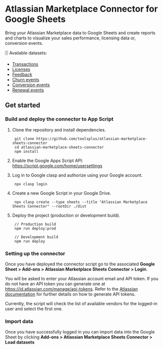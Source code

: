 # Atlassian Marketplace Connector for Google Sheets

Bring your Atlassian Marketplace data to Google Sheets and create reports and charts to visualize your sales
performance, licensing data or, conversion events.

🗄️️ Available datasets:

* [Transactions](https://developer.atlassian.com/platform/marketplace/rest/api-group-reporting/#api-vendors-vendorid-reporting-sales-transactions-export-get)
* [Licenses](https://developer.atlassian.com/platform/marketplace/rest/api-group-reporting/#api-vendors-vendorid-reporting-licenses-export-get)
* [Feedback](https://developer.atlassian.com/platform/marketplace/rest/api-group-reporting/#api-vendors-vendorid-reporting-feedback-details-export-get)
* [Churn events](https://developer.atlassian.com/platform/marketplace/rest/api-group-reporting/#api-vendors-vendorid-reporting-sales-metrics-salemetric-details-export-get)
* [Conversion events](https://developer.atlassian.com/platform/marketplace/rest/api-group-reporting/#api-vendors-vendorid-reporting-sales-metrics-salemetric-details-export-get)
* [Renewal events](https://developer.atlassian.com/platform/marketplace/rest/api-group-reporting/#api-vendors-vendorid-reporting-sales-metrics-salemetric-details-export-get)

## Get started

### Build and deploy the connector to App Script

1. Clone the repository and install dependencies.

        git clone https://github.com/toolsplus/atlassian-marketplace-sheets-connector
        cd atlassian-marketplace-sheets-connector
        npm install
        
1. Enable the Google Apps Script API: https://script.google.com/home/usersettings

1. Log in to Google clasp and authorize using your Google account.

        npx clasp login
        
1. Create a new Google Script in your Google Drive.

        npx clasp create --type sheets --title "Atlassian Marketplace Sheets Connector" --rootDir ./dist
        
1. Deploy the project (production or development build).

        // Production build
        npm run deploy:prod
        
        // Development build
        npm run deploy
   
### Setting up the connector

Once you have deployed the connector script go to the associated **Google Sheet > Add-ons > Atlassian Marketplace Sheets Connector > Login**.

You will be asked to enter your Atlassian account email and API token. If you do not have an API token you can generate
one at https://id.atlassian.com/manage/api-tokens. Refer to the [Atlassian documentation](https://developer.atlassian.com/platform/marketplace/rest/intro/#auth) for further details on how to generate API tokens.

Currently, the script will check the list of available vendors for the logged-in user and select the first one.

### Import data

Once you have successfully logged in you can import data into the Google Sheet by clicking **Add-ons > Atlassian Marketplace Sheets Connector > Load datasets**
